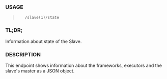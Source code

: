 <!--- This is an automatically generated file. DO NOT EDIT! --->
### USAGE ###
>        /slave(1)/state

### TL;DR; ###
Information about state of the Slave.

### DESCRIPTION ###
This endpoint shows information about the frameworks, executors
and the slave's master as a JSON object.